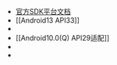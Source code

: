 - [官方SDK平台文档](https://developer.android.com/studio/releases/platforms?hl=zh-cn)
- [[Android13 API33]]
-
- [[Android10.0(Q) API29适配]]
-
-